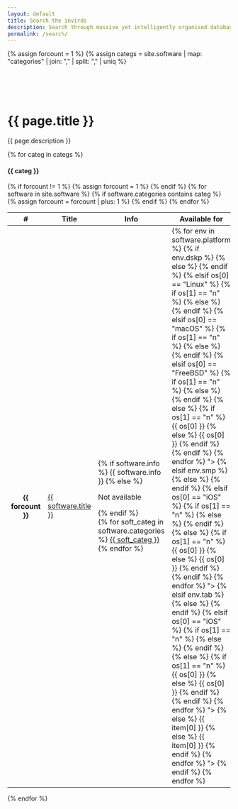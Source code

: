 ```yaml
---
layout: default
title: Search the invirds
description: Search through massive yet intelligently organised database
permalink: /search/
---
```

{% assign forcount = 1 %}
{% assign categs =  site.software | map: "categories" | join: ","  | split: "," | uniq %}

<div class="container-fluid bg-clr1 text-white text-center py-3">
  <div style="height:3.5rem;"></div>
  <h1>{{ page.title }}</h1>
  <p>{{ page.description }}</p>
</div>
<div class="container-fluid bg-clr2-light py-3">
  {% for categ in categs %}
  <div class="card mb-3">
    <div class="card-body">
      <span class="anchor" id ="{{ categ | replace: " ", "_" | downcase }}"></span>
      <h4 class="card-title">{{ categ }}</h4>
      <div class="card-text">
        <div class="table-responsive-md">
          <table class="table table-bordered">
            <thead>
              <tr>
                <th scope="col">#</th>
                <th scope="col">Title</th>
                <th scope="col">Info</th>
                <th scope="col">Available for</th>
              </tr>
            </thead>
            <tbody>
              <!-- Ensure that variable forcount has value 1 for each category and such category's card -->
              {% if forcount != 1 %}
              {% assign forcount = 1 %}
              {% endif %}
              {% for software in site.software %}
              {% if software.categories contains categ %}
              <tr>
                <th scope="row">{{ forcount }}</th>
                <td><a class="font-weight-bold text-dark" href="{{ software.url | prepend: site.baseurl | prepend: site.url }}" target="_blank">{{ software.title }}</a>&nbsp;<span class="fas fa-external-link-alt small"></span></td>
                <td>
                  {% if software.info %}
                  {{ software.info }}
                  {% else %}
                  <p>Not available</p>
                  {% endif %}
                  <br>
                  {% for soft_categ in software.categories %}
                  <a href="#{{ soft_categ | replace: " ", "_" | downcase }}"><span class="btn bg-clr2-light btn-sm text-clr2 font-weight-bold my-2">{{ soft_categ }}</span></a> 
                  {% endfor %}
                </td>
                <td>
                  {% for env in software.platform %}
                  {% if env.dskp %}
                  <a role="button" class="btn" tabindex="0" data-toggle="popover" data-trigger="focus" data-html="true" data-original-title="Desktop" data-content="
                  {% for os in env.dskp %}
                  {% if os[0] == "Windows" %}
                  {% if os[1] == "n" %}
                  <span class='fab fa-windows border border-warning p-1'></span>
                  {% else %}
                  <span class='fab fa-windows'></span>
                  {% endif %}
                  {% elsif os[0] == "Linux" %}
                  {% if os[1] == "n" %}
                  <span class='fab fa-linux border border-warning p-1'></span>
                  {% else %}
                  <span class='fab fa-linux'></span>
                  {% endif %}
                  {% elsif os[0] == "macOS" %}
                  {% if os[1] == "n" %}
                  <span class='fab fa-apple border border-warning p-1'></span>
                  {% else %}
                  <span class='fab fa-apple'></span>
                  {% endif %}
                  {% elsif os[0] == "FreeBSD" %}
                  {% if os[1] == "n" %}
                  <span class='fab fa-freebsd border border-warning p-1'></span>
                  {% else %}
                  <span class='fab fa-freebsd'></span>
                  {% endif %}
                  {% else %}
                  {% if os[1] == "n" %}
                  <span class='border border-warning shadow-sm p-2'>{{ os[0] }}</span>
                  {% else %}
                  <span class='shadow-sm p-2'>{{ os[0] }}</span>
                  {% endif %}
                  {% endif %}
                  {% endfor %}
                  "><span class="fas fa-desktop"></span></a>
                  {% elsif env.smp %} 
                  <a role="button" class="btn" tabindex="0" data-toggle="popover" data-trigger="focus" data-html="true" data-original-title="Smartphone" data-content="
                  {% for os in env.smp %}
                  {% if os[0] == "Android" %}
                  {% if os[1] == "n" %}
                  <span class='fab fa-android border border-warning p-1'></span>
                  {% else %}
                  <span class='fab fa-android'></span>
                  {% endif %}
                  {% elsif os[0] == "iOS" %}
                  {% if os[1] == "n" %}
                  <span class='fab fa-apple border border-warning p-1'></span>
                  {% else %}
                  <span class='fab fa-apple'></span>
                  {% endif %}
                  {% else %}
                  {% if os[1] == "n" %}
                  <span class='border border-warning shadow-sm p-2'>{{ os[0] }}</span>
                  {% else %}
                  <span class='shadow-sm p-2'>{{ os[0] }}</span>
                  {% endif %}
                  {% endif %}
                  {% endfor %}
                  "><span class="fas fa-mobile-alt"></span></a>          
                  {% elsif env.tab %} 
                  <a role="button" class="btn" tabindex="0" data-toggle="popover" data-trigger="focus" data-html="true" data-original-title="Tablet" data-content="
                  {% for os in env.tab %}
                  {% if os[0] == "Android" %}
                  {% if os[1] == "n" %}
                  <span class='fab fa-android border border-warning p-1'></span>
                  {% else %}
                  <span class='fab fa-android'></span>
                  {% endif %}
                  {% elsif os[0] == "iOS" %}
                  {% if os[1] == "n" %}
                  <span class='fab fa-apple border border-warning p-1'></span>
                  {% else %}
                  <span class='fab fa-apple'></span>
                  {% endif %}
                  {% else %}
                  {% if os[1] == "n" %}
                  <span class='border border-warning shadow-sm p-2'>{{ os[0] }}</span>
                  {% else %}
                  <span class='shadow-sm p-2'>{{ os[0] }}</span>
                  {% endif %}
                  {% endif %}
                  {% endfor %}
                  "><span class="fas fa-tablet-alt"></span></a>
                  {% else %} 
                  <a role="button" class="btn" tabindex="0" data-toggle="popover" data-trigger="focus" data-html="true" data-original-title="Else" data-content="
                  {% for item in env.else %}
                  {% if item[1] == "n" %}
                  <span class='border border-warning shadow-sm p-2'>{{ item[0] }}</span>
                  {% else %}
                  <span class='shadow-sm p-2'>{{ item[0] }}</span>
                  {% endif %}
                  {% endfor %}
                  "><span class="fas fa-bars"></span></a>
                  {% endif %}
                  {% endfor %}
                </td>
              </tr>
              <!-- Increment forcount by 1 for each software printed on a category's card -->
              {% assign forcount = forcount | plus: 1 %}
              {% endif %}
              {% endfor %}
            </tbody>
          </table>
        </div>
      </div>
    </div>
  </div>
  {% endfor %}
</div>

<!-- Initialize Popovers -->
<!-- 
  " $(function(){$('[data-toggle="popover"]').popover()}); " has been converted into base64 format using https://www.base64encode.org/ and included as 'src' so that adding 'defer' attribute to <script> tag is allowed.
  This allows to place jQuery at the end of the document. Credit for idea to: https://stackoverflow.com/a/46088817
 -->
<script src="data:text/javascript;base64,JChmdW5jdGlvbigpeyQoJ1tkYXRhLXRvZ2dsZT0icG9wb3ZlciJdJykucG9wb3ZlcigpfSk7" defer></script>

